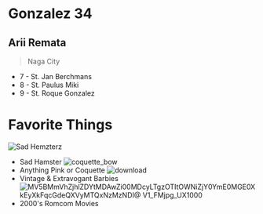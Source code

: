 # Gonzalez 34
## Arii Remata
> Naga City

- 7 - St. Jan Berchmans
- 8 - St. Paulus Miki
- 9 - St. Roque Gonzalez
# **Favorite Things**


![Sad Hemzterz](https://github.com/user-attachments/assets/d25ca228-3b56-410b-a4b0-aed6e0b53b4e)
- Sad Hamster
![coquette_bow](https://github.com/user-attachments/assets/3df181cb-e1fa-4894-a106-904e429a075e)
- Anything Pink or Coquette
![download](https://github.com/user-attachments/assets/92680759-bb69-4718-bf24-77517fff043e)
- Vintage & Extravogant Barbies
![MV5BMmVhZjhlZDYtMDAwZi00MDcyLTgzOTItOWNiZjY0YmE0MGE0XkEyXkFqcGdeQXVyMTQxNzMzNDI@ _V1_FMjpg_UX1000_](https://github.com/user-attachments/assets/8e953d56-d8c9-43a2-891a-e42cae660c8d)
- 2000's Romcom Movies

